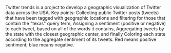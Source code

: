 Twitter trends is a project to develop a geographic visualization of Twitter data across the USA.
Key points: Collecting public Twitter posts (tweets) that have been tagged with geographic locations and filtering for those that contain the "texas" query term,
Assigning a sentiment (positive or negative) to each tweet, based on all of the words it contains,
Aggregating tweets by the state with the closest geographic center, and finally
Coloring each state according to the aggregate sentiment of its tweets. Red means positive sentiment; blue means negative.
